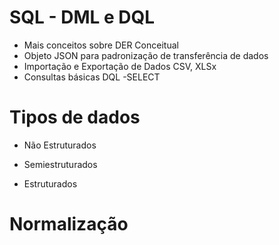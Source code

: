 # SQL - DML e DQL
- Mais conceitos sobre DER Conceitual
- Objeto JSON para padronização de transferência de dados
- Importação e Exportação de Dados CSV, XLSx
- Consultas básicas DQL -SELECT

# Tipos de dados
- Não Estruturados

- Semiestruturados

- Estruturados

# Normalização